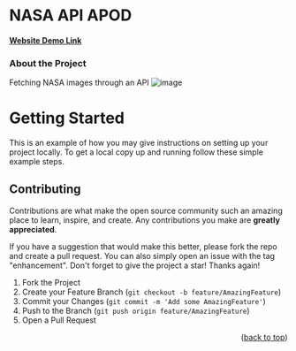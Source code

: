 # NASA API APOD


<a href="https://nasapicapi.netlify.app/"><h4>Website Demo Link</h4></a>


### About the Project
Fetching NASA images through an API
![image](https://user-images.githubusercontent.com/23385605/137082612-f2f7a295-3a10-4455-8b98-d8eb103cb0c2.png)


# Getting Started

This is an example of how you may give instructions on setting up your project locally.
To get a local copy up and running follow these simple example steps.

## Contributing

Contributions are what make the open source community such an amazing place to learn, inspire, and create. Any contributions you make are **greatly appreciated**.

If you have a suggestion that would make this better, please fork the repo and create a pull request. You can also simply open an issue with the tag "enhancement".
Don't forget to give the project a star! Thanks again!

1. Fork the Project
2. Create your Feature Branch (`git checkout -b feature/AmazingFeature`)
3. Commit your Changes (`git commit -m 'Add some AmazingFeature'`)
4. Push to the Branch (`git push origin feature/AmazingFeature`)
5. Open a Pull Request

<p align="right">(<a href="#top">back to top</a>)</p>